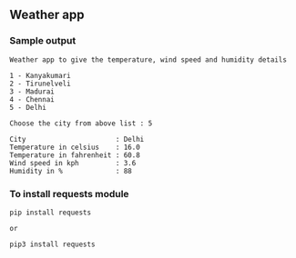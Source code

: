 ## Weather app

### Sample output
```
Weather app to give the temperature, wind speed and humidity details 

1 - Kanyakumari
2 - Tirunelveli
3 - Madurai
4 - Chennai
5 - Delhi

Choose the city from above list : 5

City                      : Delhi
Temperature in celsius    : 16.0
Temperature in fahrenheit : 60.8
Wind speed in kph         : 3.6
Humidity in %             : 88
```

### To install requests module
```
pip install requests

or

pip3 install requests
```